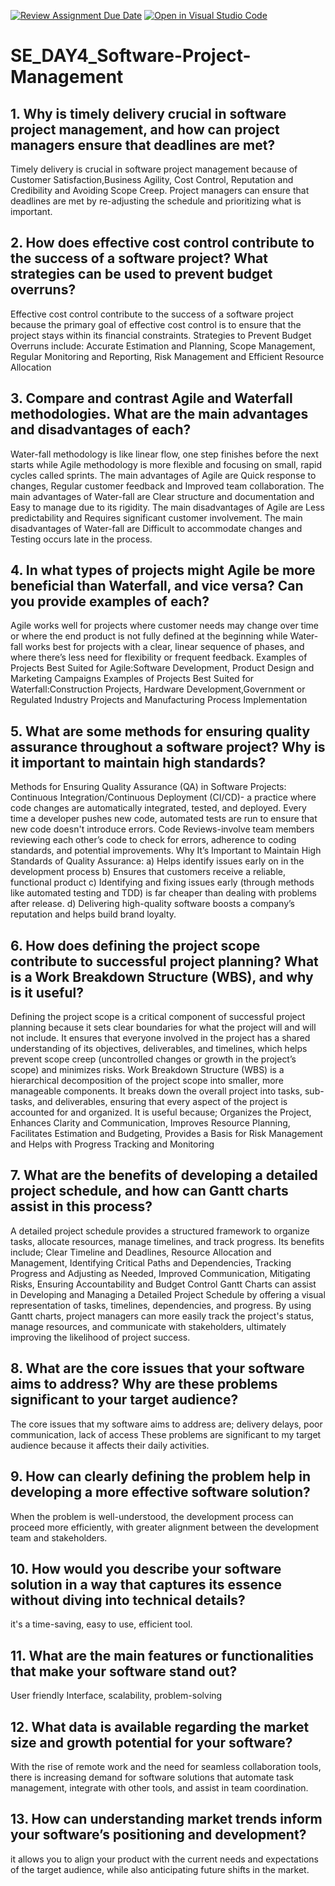 [![Review Assignment Due Date](https://classroom.github.com/assets/deadline-readme-button-22041afd0340ce965d47ae6ef1cefeee28c7c493a6346c4f15d667ab976d596c.svg)](https://classroom.github.com/a/9pw6JKcu)
[![Open in Visual Studio Code](https://classroom.github.com/assets/open-in-vscode-2e0aaae1b6195c2367325f4f02e2d04e9abb55f0b24a779b69b11b9e10269abc.svg)](https://classroom.github.com/online_ide?assignment_repo_id=18611941&assignment_repo_type=AssignmentRepo)
# SE_DAY4_Software-Project-Management
## 1. Why is timely delivery crucial in software project management, and how can project managers ensure that deadlines are met?
Timely delivery is crucial in software project management because of Customer Satisfaction,Business Agility, Cost Control, Reputation and Credibility and Avoiding Scope Creep. Project managers can ensure that deadlines are met by re-adjusting the schedule and prioritizing what is important.
## 2. How does effective cost control contribute to the success of a software project? What strategies can be used to prevent budget overruns?
Effective cost control contribute to the success of a software project because the primary goal of effective cost control is to ensure that the project stays within its financial constraints.
Strategies to Prevent Budget Overruns include: Accurate Estimation and Planning, Scope Management, Regular Monitoring and Reporting, Risk Management and Efficient Resource Allocation
## 3. Compare and contrast Agile and Waterfall methodologies. What are the main advantages and disadvantages of each?
Water-fall methodology is like linear flow, one step finishes before the next starts while Agile methodology is more flexible and focusing on small, rapid cycles called sprints. 
The main advantages of Agile are Quick response to changes, Regular customer feedback and Improved team collaboration.
The main advantages of Water-fall are Clear structure and documentation and Easy to manage due to its rigidity.
The main disadvantages of Agile are Less predictability and Requires significant customer involvement.
The main disadvantages of Water-fall are Difficult to accommodate changes and Testing occurs late in the process.
## 4. In what types of projects might Agile be more beneficial than Waterfall, and vice versa? Can you provide examples of each?
Agile works well for projects where customer needs may change over time or where the end product is not fully defined at the beginning while Water-fall works best for projects with a clear, linear sequence of phases, and where there’s less need for flexibility or frequent feedback.
Examples of Projects Best Suited for Agile:Software Development, Product Design and Marketing Campaigns
Examples of Projects Best Suited for Waterfall:Construction Projects, Hardware Development,Government or Regulated Industry Projects and Manufacturing Process Implementation
## 5. What are some methods for ensuring quality assurance throughout a software project? Why is it important to maintain high standards?
Methods for Ensuring Quality Assurance (QA) in Software Projects:
Continuous Integration/Continuous Deployment (CI/CD)-  a practice where code changes are automatically integrated, tested, and deployed. Every time a developer pushes new code, automated tests are run to ensure that new code doesn't introduce errors.
Code Reviews-involve team members reviewing each other’s code to check for errors, adherence to coding standards, and potential improvements.
Why It’s Important to Maintain High Standards of Quality Assurance:
a) Helps identify issues early on in the development process
b) Ensures that customers receive a reliable, functional product
c) Identifying and fixing issues early (through methods like automated testing and TDD) is far cheaper than dealing with problems after release.
d) Delivering high-quality software boosts a company’s reputation and helps build brand loyalty.
## 6. How does defining the project scope contribute to successful project planning? What is a Work Breakdown Structure (WBS), and why is it useful?
Defining the project scope is a critical component of successful project planning because it sets clear boundaries for what the project will and will not include. It ensures that everyone involved in the project has a shared understanding of its objectives, deliverables, and timelines, which helps prevent scope creep (uncontrolled changes or growth in the project’s scope) and minimizes risks.
Work Breakdown Structure (WBS) is a hierarchical decomposition of the project scope into smaller, more manageable components. It breaks down the overall project into tasks, sub-tasks, and deliverables, ensuring that every aspect of the project is accounted for and organized. It is useful because; Organizes the Project, Enhances Clarity and Communication, Improves Resource Planning, Facilitates Estimation and Budgeting,  Provides a Basis for Risk Management and Helps with Progress Tracking and Monitoring
## 7. What are the benefits of developing a detailed project schedule, and how can Gantt charts assist in this process?
A detailed project schedule provides a structured framework to organize tasks, allocate resources, manage timelines, and track progress. Its benefits include; Clear Timeline and Deadlines, Resource Allocation and Management, Identifying Critical Paths and Dependencies, Tracking Progress and Adjusting as Needed, Improved Communication, Mitigating Risks, Ensuring Accountability and Budget Control
Gantt Charts can assist in Developing and Managing a Detailed Project Schedule by offering a visual representation of tasks, timelines, dependencies, and progress. By using Gantt charts, project managers can more easily track the project's status, manage resources, and communicate with stakeholders, ultimately improving the likelihood of project success.
## 8. What are the core issues that your software aims to address? Why are these problems significant to your target audience?
The core issues that my software aims to address are; delivery delays, poor communication, lack of access
These problems are significant to my target audience because it affects their daily activities.
## 9. How can clearly defining the problem help in developing a more effective software solution?
When the problem is well-understood, the development process can proceed more efficiently, with greater alignment between the development team and stakeholders. 
## 10. How would you describe your software solution in a way that captures its essence without diving into technical details?
it's a time-saving, easy to use, efficient tool.
## 11. What are the main features or functionalities that make your software stand out?
User friendly Interface, scalability, problem-solving
## 12. What data is available regarding the market size and growth potential for your software?
With the rise of remote work and the need for seamless collaboration tools, there is increasing demand for software solutions that automate task management, integrate with other tools, and assist in team coordination.
## 13. How can understanding market trends inform your software’s positioning and development?
it allows you to align your product with the current needs and expectations of the target audience, while also anticipating future shifts in the market. 

